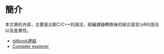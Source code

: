 # 簡介

本文章的內容，主要是比較C/C++的語法，經編譯器轉換後的組合語言\(x86\)語法以及差異性。

+ [gitbook連結](https://hung-hsin-chen.gitbook.io/cpp-assembly/)
+ [Compiler explorer](https://godbolt.org/)

